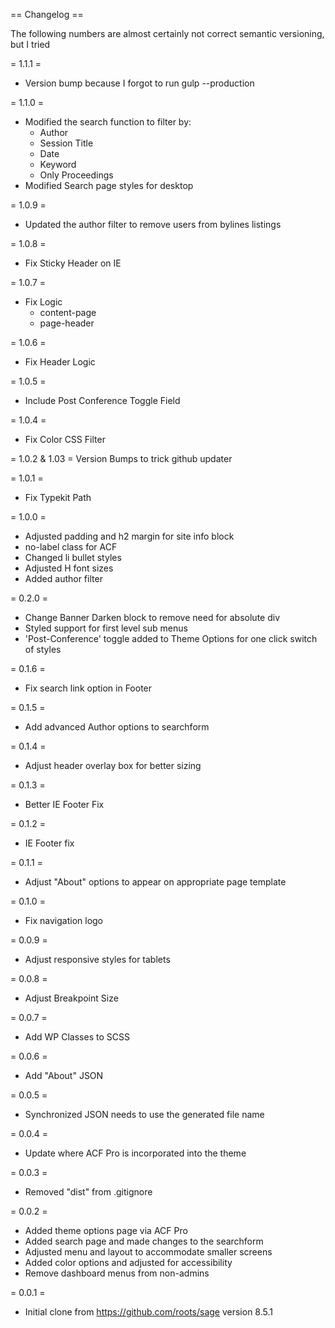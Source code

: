== Changelog ==

The following numbers are almost certainly not correct semantic versioning, but I tried

= 1.1.1 =
* Version bump because I forgot to run gulp --production

= 1.1.0 =
* Modified the search function to filter by:
  * Author
  * Session Title
  * Date
  * Keyword
  * Only Proceedings
* Modified Search page styles for desktop

= 1.0.9 =
* Updated the author filter to remove users from bylines listings

= 1.0.8 =
* Fix Sticky Header on IE

= 1.0.7 =
* Fix Logic
  * content-page
  * page-header

= 1.0.6 =
* Fix Header Logic

= 1.0.5 =
* Include Post Conference Toggle Field

= 1.0.4 =
* Fix Color CSS Filter

= 1.0.2 & 1.03 =
Version Bumps to trick github updater

= 1.0.1 =
* Fix Typekit Path

= 1.0.0 =
* Adjusted padding and h2 margin for site info block
* no-label class for ACF
* Changed li bullet styles
* Adjusted H font sizes
* Added author filter

= 0.2.0 =
* Change Banner Darken block to remove need for absolute div
* Styled support for first level sub menus
* 'Post-Conference' toggle added to Theme Options for one click switch of styles

= 0.1.6 =
* Fix search link option in Footer

= 0.1.5 =
* Add advanced Author options to searchform

= 0.1.4 =
* Adjust header overlay box for better sizing

= 0.1.3 =
* Better IE Footer Fix

= 0.1.2 =
* IE Footer fix

= 0.1.1 =
* Adjust "About" options to appear on appropriate page template

= 0.1.0 =
* Fix navigation logo

= 0.0.9 =
* Adjust responsive styles for tablets

= 0.0.8 =
* Adjust Breakpoint Size

= 0.0.7 =
* Add WP Classes to SCSS

= 0.0.6 =
* Add "About" JSON

= 0.0.5 =
* Synchronized JSON needs to use the generated file name

= 0.0.4 =
* Update where ACF Pro is incorporated into the theme

= 0.0.3 =
* Removed "dist" from .gitignore

= 0.0.2 =
* Added theme options page via ACF Pro
* Added search page and made changes to the searchform
* Adjusted menu and layout to accommodate smaller screens
* Added color options and adjusted for accessibility
* Remove dashboard menus from non-admins

= 0.0.1 =
* Initial clone from https://github.com/roots/sage version 8.5.1
